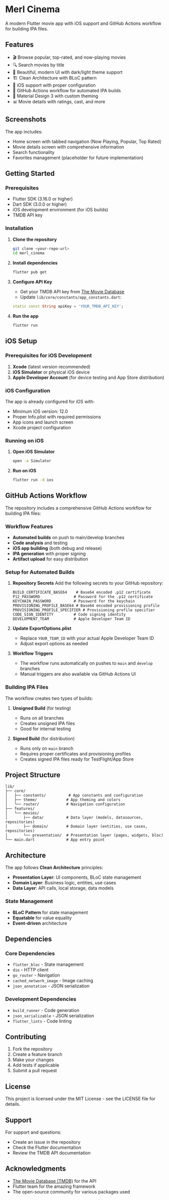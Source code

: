 # Merl Cinema

A modern Flutter movie app with iOS support and GitHub Actions workflow for building IPA files.

## Features

- 🎬 Browse popular, top-rated, and now-playing movies
- 🔍 Search movies by title
- 📱 Beautiful, modern UI with dark/light theme support
- 🏗️ Clean Architecture with BLoC pattern
- 📱 iOS support with proper configuration
- 🚀 GitHub Actions workflow for automated IPA builds
- 🎨 Material Design 3 with custom theming
- 📊 Movie details with ratings, cast, and more

## Screenshots

The app includes:
- Home screen with tabbed navigation (Now Playing, Popular, Top Rated)
- Movie details screen with comprehensive information
- Search functionality
- Favorites management (placeholder for future implementation)

## Getting Started

### Prerequisites

- Flutter SDK (3.16.0 or higher)
- Dart SDK (3.0.0 or higher)
- iOS development environment (for iOS builds)
- TMDB API key

### Installation

1. **Clone the repository**
   ```bash
   git clone <your-repo-url>
   cd merl_cinema
   ```

2. **Install dependencies**
   ```bash
   flutter pub get
   ```

3. **Configure API Key**
   - Get your TMDB API key from [The Movie Database](https://www.themoviedb.org/settings/api)
   - Update `lib/core/constants/app_constants.dart`:
   ```dart
   static const String apiKey = 'YOUR_TMDB_API_KEY';
   ```

4. **Run the app**
   ```bash
   flutter run
   ```

## iOS Setup

### Prerequisites for iOS Development

1. **Xcode** (latest version recommended)
2. **iOS Simulator** or physical iOS device
3. **Apple Developer Account** (for device testing and App Store distribution)

### iOS Configuration

The app is already configured for iOS with:
- Minimum iOS version: 12.0
- Proper Info.plist with required permissions
- App icons and launch screen
- Xcode project configuration

### Running on iOS

1. **Open iOS Simulator**
   ```bash
   open -a Simulator
   ```

2. **Run on iOS**
   ```bash
   flutter run -d ios
   ```

## GitHub Actions Workflow

The repository includes a comprehensive GitHub Actions workflow for building IPA files:

### Workflow Features

- **Automated builds** on push to main/develop branches
- **Code analysis** and testing
- **iOS app building** (both debug and release)
- **IPA generation** with proper signing
- **Artifact upload** for easy distribution

### Setup for Automated Builds

1. **Repository Secrets**
   Add the following secrets to your GitHub repository:

   ```
   BUILD_CERTIFICATE_BASE64    # Base64 encoded .p12 certificate
   P12_PASSWORD               # Password for the .p12 certificate
   KEYCHAIN_PASSWORD          # Password for the keychain
   PROVISIONING_PROFILE_BASE64 # Base64 encoded provisioning profile
   PROVISIONING_PROFILE_SPECIFIER # Provisioning profile specifier
   CODE_SIGN_IDENTITY         # Code signing identity
   DEVELOPMENT_TEAM           # Apple Developer Team ID
   ```

2. **Update ExportOptions.plist**
   - Replace `YOUR_TEAM_ID` with your actual Apple Developer Team ID
   - Adjust export options as needed

3. **Workflow Triggers**
   - The workflow runs automatically on pushes to `main` and `develop` branches
   - Manual triggers are also available via GitHub Actions UI

### Building IPA Files

The workflow creates two types of builds:

1. **Unsigned Build** (for testing)
   - Runs on all branches
   - Creates unsigned IPA files
   - Good for internal testing

2. **Signed Build** (for distribution)
   - Runs only on `main` branch
   - Requires proper certificates and provisioning profiles
   - Creates signed IPA files ready for TestFlight/App Store

## Project Structure

```
lib/
├── core/
│   ├── constants/          # App constants and configuration
│   ├── theme/             # App theming and colors
│   └── router/            # Navigation configuration
├── features/
│   └── movies/
│       ├── data/          # Data layer (models, datasources, repositories)
│       ├── domain/        # Domain layer (entities, use cases, repositories)
│       └── presentation/  # Presentation layer (pages, widgets, bloc)
└── main.dart              # App entry point
```

## Architecture

The app follows **Clean Architecture** principles:

- **Presentation Layer**: UI components, BLoC state management
- **Domain Layer**: Business logic, entities, use cases
- **Data Layer**: API calls, local storage, data models

### State Management

- **BLoC Pattern** for state management
- **Equatable** for value equality
- **Event-driven** architecture

## Dependencies

### Core Dependencies
- `flutter_bloc` - State management
- `dio` - HTTP client
- `go_router` - Navigation
- `cached_network_image` - Image caching
- `json_annotation` - JSON serialization

### Development Dependencies
- `build_runner` - Code generation
- `json_serializable` - JSON serialization
- `flutter_lints` - Code linting

## Contributing

1. Fork the repository
2. Create a feature branch
3. Make your changes
4. Add tests if applicable
5. Submit a pull request

## License

This project is licensed under the MIT License - see the LICENSE file for details.

## Support

For support and questions:
- Create an issue in the repository
- Check the Flutter documentation
- Review the TMDB API documentation

## Acknowledgments

- [The Movie Database (TMDB)](https://www.themoviedb.org/) for the API
- Flutter team for the amazing framework
- The open-source community for various packages used


